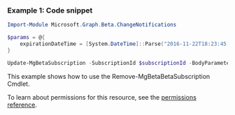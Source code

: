 ### Example 1: Code snippet

```powershellImport-Module Microsoft.Graph.Beta.ChangeNotifications

$params = @{
	expirationDateTime = [System.DateTime]::Parse("2016-11-22T18:23:45.9356913Z")
}

Update-MgBetaSubscription -SubscriptionId $subscriptionId -BodyParameter $params
```
This example shows how to use the Remove-MgBetaBetaSubscription Cmdlet.
To learn about permissions for this resource, see the [permissions reference](/graph/permissions-reference).


